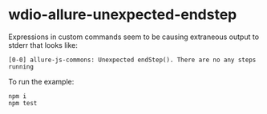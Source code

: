 # wdio-allure-unexpected-endstep

Expressions in custom commands seem to be causing extraneous output to stderr that looks like:

```
[0-0] allure-js-commons: Unexpected endStep(). There are no any steps running
```

To run the example:
```
npm i
npm test
```
